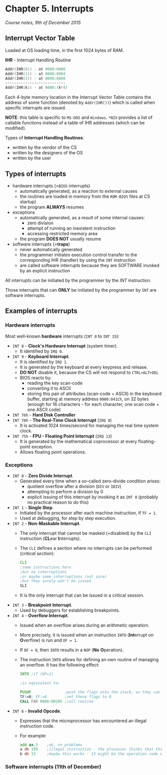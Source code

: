 # Chapter 5. Interrupts

*Course notes, 9th of December 2015*

## Interrupt Vector Table

Loaded at OS loading time, in the first 1024 bytes of RAM.

**IHR** - Interrupt Handling Routine

```asm
Addr(IHR(0)) - at 0000:0000
Addr(IHR(1)) - at 0000:0004
Addr(IHR(2)) - at 0000:0008
---------------------------
Addr(IHR(k)) - at 0000:(k*4)
```
Each 4-byte memory location in the Interrupt Vector Table contains the address of some function (denoted by `Addr(IHR())`) which is called when specific interrupts are issued.

**NOTE**: this table is specific to `MS-DOS` and `Windows`. `*NIX` provides a list of callable functions instead of a table of IHR addresses (which can be modified).

Types of **Interrupt Handling Routines**:
* written by the vendor of the CS
* written by the designers of the OS
* written by the user

## Types of interrupts

* hardware interrupts (=`BIOS` interrupts)
    * automatically generated, as a reaction to external causes
    * the routines are loaded in memory from the `ROM-BIOS` files at CS startup)
    * the program **ALWAYS** resumes
* exceptions
    * automatically generated, as a result of some internal causes:
        * zero division
        * attempt of running an inexistent instruction
        * accessing restricted memory area
    * the program **DOES NOT** usually resume
* software interrupts (=**traps**)
    * never automatically generated
    * the programmer initiates execution control transfer to the corresponding IHR (handler) by using the `INT` instruction
    * are called software interrupts because they are SOFTWARE invoked by an explicit instruction

All interrupts can be initiated by the programmer by the *INT* instruction.

Those interrupts that can **ONLY** be initiated by the programmer by `INT` are software interrupts.

## Examples of interrupts

### Hardware interrupts

Most well-known **hardware** interrupts (`INT 0` to `INT 15`):

* `INT 8` - **Clock's Hardware Interrupt** (system timer).
    * It identified by `IRQ 0`.
* `INT 9` - **Keyboard Interrupt**.
    * It is identified by `IRQ 1`.
    * It is generated by the keyboard at every keypress and release.
    * **DO NOT** disable it, because the CS will not respond to `CTRL+ALT+DEL`
    * BIOS reacts by:
        * reading the key scan-code
        * converting it to ASCII
        * storing this pair of attributes (scan-code + ASCII) in the keyboard buffer, starting at memory address `0000:041Ch`, on 32 bytes (enough for 16 characters - for each character, one scan code + one ASCII code)
* `INT 76h` - **Hard Disk Controller**
* `INT 70h` - **The Real-Time Clock Interrupt** (`IRQ 8`)
    * It is activated 1024 times/second for managing the real time system clock.
* `INT 75h` - **FPU - Floating Point Interrupt** (`IRQ 13`)
    * It is generated by the mathematical coprocessor at every floating-point exception.
    * Allows floating point operations.

### Exceptions

* `INT 0` - **Zero Divide Interrupt**.
    * Generated every time when a so-called zero-divide condition arises:
        * quotient overflow after a division (`DIV` or `IDIV`)
        * attempting to perform a division by 0
        * explicit issuing of this interrupt by invoking it as `INT 0` (probably no practical reason to do this)
* `INT 1` - **Single Step**.
    * Initiated by the processor after each machine instruction, if `TF = 1`.
    * Used at debugging, for step by step execution.
* `INT 2` - **Non-Maskable Interrupt**.
    * The only interrupt that cannot be masked (=disabled) by the `CLI` instruction (**CL**ear **I**nterrupts).
    * The `CLI` defines a section where no interrupts can be performed (*critical section*):

        ```asm
        CLI
        ;some instructions here
        ;but no interruptions
        ;or maybe some interruptions (not sure)
        ;but they surely won't be issued
        SLI
        ```
    * It is the only interrupt that can be issued in a critical session.
* `INT 3` - **Breakpoint Interrupt**.
    * Used by debuggers for establishing breakpoints.
* `INT 4` - **Overflow Interrupt**.
    * Issued when an overflow arises during an arithmetic operation.
    * More precisely, it is issued when an instruction `INTO` (**Int**errupt on **O**verflow) is run and `OF = 1`.
    * If `OF = 0`, then `INTO` results in a `NOP` (**No** **O**peration).
    * The instruction `INTO` allows for defining an own routine of managing an overflow. It has the following effect:

        ```asm
        INTO ;if (OF=1)

        ;is equivalent to:

        PUSHF               ;push the flags onto the stack, so they can be restored later
        TF:=0; IF:=0        ;set these flags to 0
        CALL FAR 0000:0010h ;call routine
        ```
* `INT 6` - **Invalid Opcode**.
    * Expresses that the microprocessor has encountered an illegal instruction code.
    * For example:

        ```asm
        add ax,2    ;ok, no problems
        a db 199    ;illegal instruction - the processor thinks that this byte represents an operation code, at runtime.
        b db 13     ;maybe this works - 13 might be the operation code of some valid instruction
        ```

### Software interrupts (11th of December)

